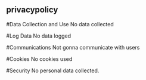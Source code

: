 ## privacypolicy

#Data Collection and Use
No data collected

#Log Data
No data logged

#Communications
Not gonna communicate with users

#Cookies
No cookies used

#Security
No personal data collected.
